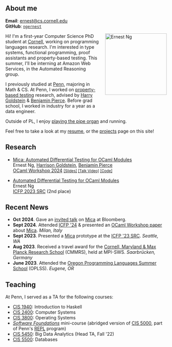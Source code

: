 ## About me
**Email**: [ernest@cs.cornell.edu](mailto:ernest@cs.cornell.edu)  
**GitHub**: [`ngernest`](https://github.com/ngernest)         

<img src="/images/new_headshot.jpg" alt="Ernest Ng" align="right" style="width:20vw; height:auto; max-width:75%; max-height: 75%; margin-left: 20px; margin-bottom: 30px"/> 

Hi! I'm a first-year Computer Science PhD student at [Cornell](https://www.cs.cornell.edu), working on programming languages research.
I'm interested in type systems, functional programming, proof assistants and property-based testing.
This summer, I'll be interning at Amazon Web Services, in the Automated Reasoning group. 

I previously studied at [Penn](https://www.cis.upenn.edu/), majoring in Math & CS. At Penn, I worked on [property-based testing](https://www.seas.upenn.edu/~cis5520/current/lectures/soln/05-quickcheck/QuickCheck.html) research, advised by [Harry Goldstein](https://harrisongoldste.in) & [Benjamin Pierce](https://www.cis.upenn.edu/~bcpierce/). Before grad school, I worked in industry for a year as a data engineer. 

Outside of PL, I enjoy [playing the pipe organ](https://www.youtube.com/watch?v=KyzOiJ5OZbo) and running. 

Feel free to take a look at my [resume](./pdfs/resume.pdf), or the [projects](./projects) page on this site! 

## Research 
- [Mica: Automated Differential Testing for OCaml Modules](./pdfs/ocaml24_mica.pdf)      
Ernest Ng, [Harrison Goldstein](https://harrisongoldste.in), [Benjamin Pierce](https://www.cis.upenn.edu/~bcpierce/)        
[OCaml Workshop 2024](https://icfp24.sigplan.org/home/ocaml-2024#About) <small>[[Slides]](/pdfs/mica_ocaml24_slides.pdf) [[Talk Video]](https://www.youtube.com/watch?v=dQFjZI19Jd8) [[Code]](https://github.com/ngernest/mica)</small>

- [Automated Differential Testing for OCaml Modules](/pdfs/mica_icfp23src_poster.pdf)      
Ernest Ng       
[ICFP 2023 SRC](https://icfp23.sigplan.org/track/icfp-2023-student-research-competition) (2nd place)


## Recent News
- **Oct 2024**. Gave an [invited talk](./pdfs/mica_bloomberg_slides.pdf) on [Mica](https://github.com/ngernest/mica) at Bloomberg.
- **Sept 2024**. Attended [ICFP '24](https://icfp24.sigplan.org/) & presented an [OCaml Workshop paper](./pdfs/ocaml24_mica.pdf) about [Mica](https://github.com/ngernest/mica). *Milan, Italy*
- **Sept 2023**. Presented a [Mica](https://github.com/ngernest/mica) prototype at the [ICFP '23 SRC](https://icfp23.sigplan.org/track/icfp-2023-student-research-competition). *Seattle, WA*
- **Aug 2023**. Received a travel award for the [Cornell, Maryland & Max Planck Research School](https://cmmrs.mpi-sws.org) (CMMRS), held at MPI-SWS. *Saarbrücken, Germany*
- **June 2023**. Attended the [Oregon Programming Languages Summer School](https://www.cs.uoregon.edu/research/summerschool/summer23/) (OPLSS). *Eugene, OR*

## Teaching
At Penn, I served as a TA for the following courses:
- [CIS 1940](https://www.seas.upenn.edu/~cis1940/spring23/): Introduction to Haskell 
- [CIS 2400](https://www.seas.upenn.edu/~cis2400/current/): Computer Systems
- [CIS 3800](https://www.seas.upenn.edu/~cis3800/23fa/): Operating Systems
- [*Software Foundations*](https://softwarefoundations.cis.upenn.edu) mini-course (abridged version of [CIS 5000](https://www.seas.upenn.edu/~cis5000/current/index.html), part of Penn's [REPL](https://penn-repl.github.io) program)
- [CIS 5450](https://sites.google.com/seas.upenn.edu/cis545-22f): Big Data Analytics (Head TA, Fall '22)
- [CIS 5500](https://online.seas.upenn.edu/courses/cis-550-database-information-systems/): Databases
